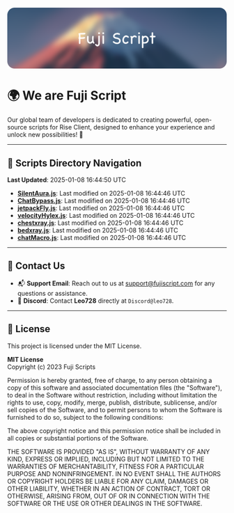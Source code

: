 ![Banner](.github/b.webp)

# 🌍 **We are Fuji Script**

Our global team of developers is dedicated to creating powerful, open-source scripts for Rise Client, designed to enhance your experience and unlock new possibilities! 🌟

---
<!-- SCRIPTS_NAVIGATION_START -->
## 📂 **Scripts Directory Navigation**

**Last Updated**: 2025-01-08 16:44:50 UTC

- **[SilentAura.js](scripts/SilentAura.js)**: Last modified on 2025-01-08 16:44:46 UTC
- **[ChatBypass.js](scripts/ChatBypass.js)**: Last modified on 2025-01-08 16:44:46 UTC
- **[jetpackFly.js](scripts/jetpackFly.js)**: Last modified on 2025-01-08 16:44:46 UTC
- **[velocityHylex.js](scripts/velocityHylex.js)**: Last modified on 2025-01-08 16:44:46 UTC
- **[chestxray.js](scripts/chestxray.js)**: Last modified on 2025-01-08 16:44:46 UTC
- **[bedxray.js](scripts/bedxray.js)**: Last modified on 2025-01-08 16:44:46 UTC
- **[chatMacro.js](scripts/chatMacro.js)**: Last modified on 2025-01-08 16:44:46 UTC

<!-- SCRIPTS_NAVIGATION_END -->

---

## 💬 **Contact Us**  
- 📬 **Support Email**: Reach out to us at [support@fujiscript.com](mailto:support@fujiscript.com) for any questions or assistance.  
- 💬 **Discord**: Contact **Leo728** directly at `Discord@leo728`.

---

## 📜 **License**

This project is licensed under the MIT License.  

**MIT License**  
Copyright (c) 2023 Fuji Scripts  

Permission is hereby granted, free of charge, to any person obtaining a copy of this software and associated documentation files (the "Software"), to deal in the Software without restriction, including without limitation the rights to use, copy, modify, merge, publish, distribute, sublicense, and/or sell copies of the Software, and to permit persons to whom the Software is furnished to do so, subject to the following conditions:  

The above copyright notice and this permission notice shall be included in all copies or substantial portions of the Software.  

THE SOFTWARE IS PROVIDED "AS IS", WITHOUT WARRANTY OF ANY KIND, EXPRESS OR IMPLIED, INCLUDING BUT NOT LIMITED TO THE WARRANTIES OF MERCHANTABILITY, FITNESS FOR A PARTICULAR PURPOSE AND NONINFRINGEMENT. IN NO EVENT SHALL THE AUTHORS OR COPYRIGHT HOLDERS BE LIABLE FOR ANY CLAIM, DAMAGES OR OTHER LIABILITY, WHETHER IN AN ACTION OF CONTRACT, TORT OR OTHERWISE, ARISING FROM, OUT OF OR IN CONNECTION WITH THE SOFTWARE OR THE USE OR OTHER DEALINGS IN THE SOFTWARE.  
